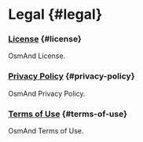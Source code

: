 # Legal {#legal}

### [License](./license.md) {#license}

OsmAnd License.

### [Privacy Policy](./privacy-policy.md) {#privacy-policy}

OsmAnd Privacy Policy.

### [Terms of Use](./terms-of-use.md) {#terms-of-use}

OsmAnd Terms of Use.
